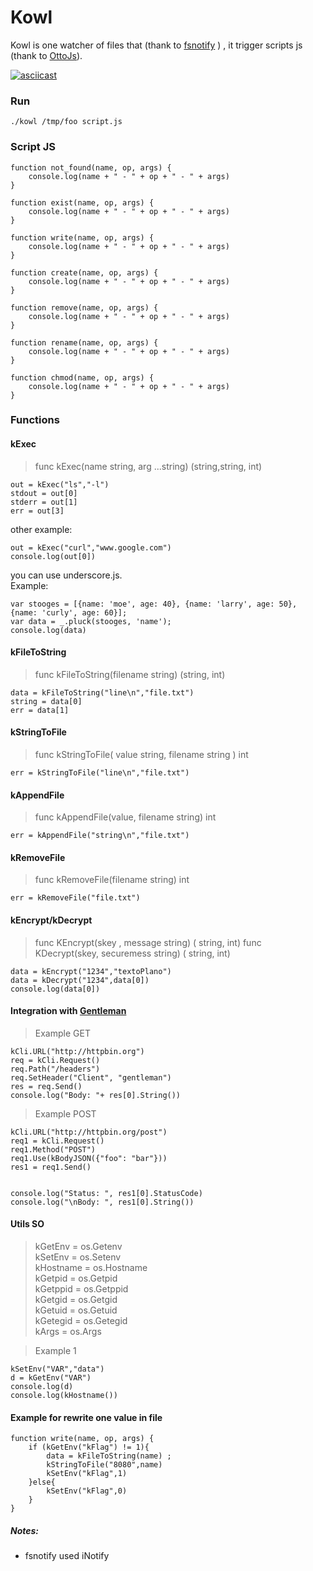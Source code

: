 # Kowl 
Kowl is one watcher of files that (thank to [fsnotify](https://github.com/fsnotify/fsnotify) ) , it trigger scripts js (thank to [OttoJs](https://github.com/robertkrimen/otto)). 

[![asciicast](https://asciinema.org/a/mju1Elcqn9O3cFVxklPQp55Tf.svg)](https://asciinema.org/a/mju1Elcqn9O3cFVxklPQp55Tf)



### Run
```
./kowl /tmp/foo script.js
```

### Script JS
```
function not_found(name, op, args) {
    console.log(name + " - " + op + " - " + args)
}

function exist(name, op, args) {
    console.log(name + " - " + op + " - " + args)
}

function write(name, op, args) {
    console.log(name + " - " + op + " - " + args)
}

function create(name, op, args) {
    console.log(name + " - " + op + " - " + args)
}

function remove(name, op, args) {
    console.log(name + " - " + op + " - " + args)
}

function rename(name, op, args) {
    console.log(name + " - " + op + " - " + args)
}

function chmod(name, op, args) {
    console.log(name + " - " + op + " - " + args)
}
```

### Functions

#### kExec

> func  kExec(name string, arg ...string) (string,string, int)

```
out = kExec("ls","-l")
stdout = out[0]  
stderr = out[1]
err = out[3] 
```

other example:
```
out = kExec("curl","www.google.com")
console.log(out[0])
```


you can use  underscore.js.  
Example:
```
var stooges = [{name: 'moe', age: 40}, {name: 'larry', age: 50}, {name: 'curly', age: 60}];
var data = _.pluck(stooges, 'name');
console.log(data)
```


#### kFileToString
> func kFileToString(filename string) (string, int)  
```
data = kFileToString("line\n","file.txt")
string = data[0]
err = data[1]
```

#### kStringToFile 
> func kStringToFile( value string, filename string ) int   
```
err = kStringToFile("line\n","file.txt")
```

#### kAppendFile
> func kAppendFile(value, filename string) int  
```
err = kAppendFile("string\n","file.txt") 
```

#### kRemoveFile
> func kRemoveFile(filename string) int  
```
err = kRemoveFile("file.txt")

```

#### kEncrypt/kDecrypt
> func KEncrypt(skey , message string) ( string, int)
> func KDecrypt(skey, securemess string) ( string,  int)
```
data = kEncrypt("1234","textoPlano")
data = kDecrypt("1234",data[0])
console.log(data[0])

```

#### Integration with [Gentleman](https://github.com/h2non/gentleman)
> Example GET
```
kCli.URL("http://httpbin.org")
req = kCli.Request()
req.Path("/headers")
req.SetHeader("Client", "gentleman")
res = req.Send()
console.log("Body: "+ res[0].String())
```

> Example POST
```
kCli.URL("http://httpbin.org/post")
req1 = kCli.Request()
req1.Method("POST")
req1.Use(kBodyJSON({"foo": "bar"}))
res1 = req1.Send()


console.log("Status: ", res1[0].StatusCode)
console.log("\nBody: ", res1[0].String())
```

#### Utils SO

> kGetEnv    =  os.Getenv  
> kSetEnv    =  os.Setenv  
> kHostname  =  os.Hostname  
> kGetpid    =  os.Getpid  
> kGetppid   =  os.Getppid  
> kGetgid    =  os.Getgid  
> kGetuid    =  os.Getuid  
> kGetegid   =  os.Getegid  
> kArgs      =  os.Args  

> Example 1
```
kSetEnv("VAR","data")
d = kGetEnv("VAR")
console.log(d)
console.log(kHostname())

```

#### Example for rewrite one value in file
```
function write(name, op, args) {
    if (kGetEnv("kFlag") != 1){
        data = kFileToString(name) ;
        kStringToFile("8080",name)
        kSetEnv("kFlag",1)
    }else{
        kSetEnv("kFlag",0)
    }
}
```


##### Notes: 
* fsnotify used iNotify